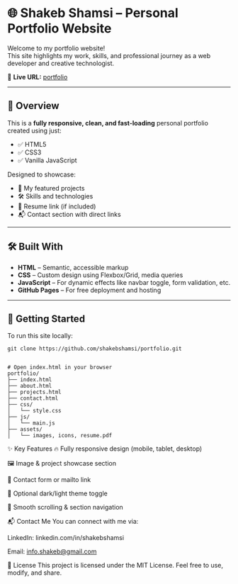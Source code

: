 # 🌐 Shakeb Shamsi – Personal Portfolio Website

Welcome to my portfolio website!  
This site highlights my work, skills, and professional journey as a web developer and creative technologist.

🔗 **Live URL:** [portfolio](https://shakeb.onrender.com)

---

## 📌 Overview

This is a **fully responsive, clean, and fast-loading** personal portfolio created using just:

- ✅ HTML5
- ✅ CSS3
- ✅ Vanilla JavaScript

Designed to showcase:

- 💼 My featured projects
- 🛠️ Skills and technologies
- 📄 Resume link (if included)
- 📬 Contact section with direct links

---

## 🛠️ Built With

- **HTML** – Semantic, accessible markup  
- **CSS** – Custom design using Flexbox/Grid, media queries  
- **JavaScript** – For dynamic effects like navbar toggle, form validation, etc.  
- **GitHub Pages** – For free deployment and hosting

---

## 🚀 Getting Started

To run this site locally:

```
git clone https://github.com/shakebshamsi/portfolio.git


# Open index.html in your browser
portfolio/
├── index.html
├── about.html
├── projects.html
├── contact.html
├── css/
│   └── style.css
├── js/
│   └── main.js
├── assets/
│   └── images, icons, resume.pdf
```
✨ Key Features
🔥 Fully responsive design (mobile, tablet, desktop)

🖼️ Image & project showcase section

📧 Contact form or mailto link

🌙 Optional dark/light theme toggle

📍 Smooth scrolling & section navigation

📬 Contact Me
You can connect with me via:

LinkedIn: linkedin.com/in/shakebshamsi

Email: info.shakeb@gmail.com

📝 License
This project is licensed under the MIT License.
Feel free to use, modify, and share.


